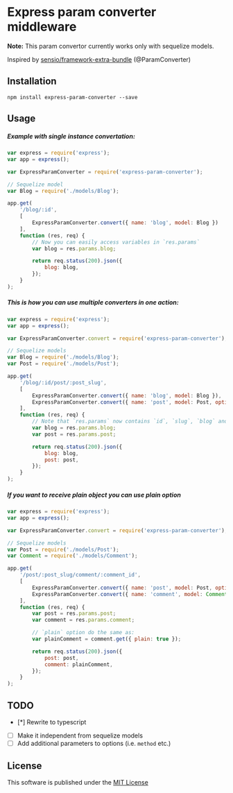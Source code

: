 # Express param converter middleware

**Note:** This param convertor currently works only with sequelize models.

Inspired by [sensio/framework-extra-bundle](https://github.com/sensiolabs/SensioFrameworkExtraBundle) (@ParamConverter)

Installation
----

```console
npm install express-param-converter --save
```

Usage
----

##### Example with single instance convertation:
```javascript
var express = require('express');
var app = express();

var ExpressParamConverter = require('express-param-converter');

// Sequelize model
var Blog = require('./models/Blog');

app.get(
    '/blog/:id',
    [
        ExpressParamConverter.convert({ name: 'blog', model: Blog })
    ],
    function (res, req) {
        // Now you can easily access variables in `res.params`
        var blog = res.params.blog;

        return req.status(200).json({
            blog: blog,
        });
    }
);
```

##### This is how you can use multiple converters in one action:
```javascript
var express = require('express');
var app = express();

var ExpressParamConverter.convert = require('express-param-converter');

// Sequelize models
var Blog = require('./models/Blog');
var Post = require('./models/Post');

app.get(
    '/blog/:id/post/:post_slug',
    [
        ExpressParamConverter.convert({ name: 'blog', model: Blog }),
        ExpressParamConverter.convert({ name: 'post', model: Post, options: { mappings: { post_slug: 'slug' } } })
    ],
    function (res, req) {
        // Note that `res.params` now contains `id`, `slug`, `blog` and `post` variables
        var blog = res.params.blog;
        var post = res.params.post;

        return req.status(200).json({
            blog: blog,
            post: post,
        });
    }
);
```

##### If you want to receive plain object you can use **plain** option
```javascript
var express = require('express');
var app = express();

var ExpressParamConverter.convert = require('express-param-converter');

// Sequelize models
var Post = require('./models/Post');
var Comment = require('./models/Comment');

app.get(
    '/post/:post_slug/comment/:comment_id',
    [
        ExpressParamConverter.convert({ name: 'post', model: Post, options: { mappings: { post_slug: 'slug' }, plain: true } }),
        ExpressParamConverter.convert({ name: 'comment', model: Comment, options: { mappings: { comment_id: 'id' }, plain: true } })
    ],
    function (res, req) {
        var post = res.params.post;
        var comment = res.params.comment;

        // `plain` option do the same as:
        var plainComment = comment.get({ plain: true });

        return req.status(200).json({
            post: post,
            comment: plainComment,
        });
    }
);
```

TODO
----
- [*] Rewrite to typescript
- [ ] Make it independent from sequelize models
- [ ] Add additional parameters to options (i.e. `method` etc.)

License
----
This software is published under the [MIT License](LICENSE)
